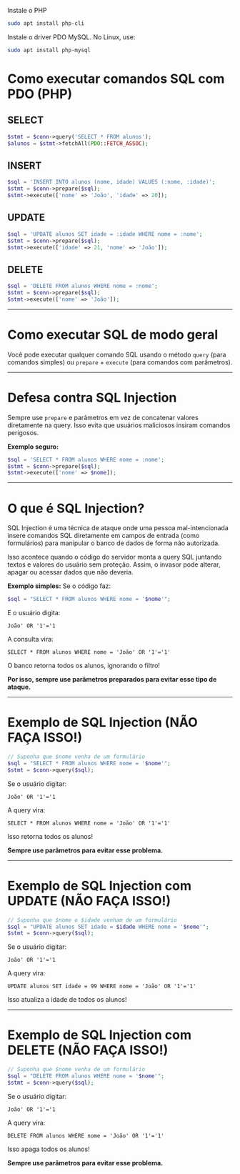 Instale o PHP
```bash
sudo apt install php-cli
```

Instale o driver PDO MySQL. No Linux, use:

```bash
sudo apt install php-mysql
```

# Como executar comandos SQL com PDO (PHP)

## SELECT
```php
$stmt = $conn->query('SELECT * FROM alunos');
$alunos = $stmt->fetchAll(PDO::FETCH_ASSOC);
```

## INSERT
```php
$sql = 'INSERT INTO alunos (nome, idade) VALUES (:nome, :idade)';
$stmt = $conn->prepare($sql);
$stmt->execute(['nome' => 'João', 'idade' => 20]);
```

## UPDATE
```php
$sql = 'UPDATE alunos SET idade = :idade WHERE nome = :nome';
$stmt = $conn->prepare($sql);
$stmt->execute(['idade' => 21, 'nome' => 'João']);
```

## DELETE
```php
$sql = 'DELETE FROM alunos WHERE nome = :nome';
$stmt = $conn->prepare($sql);
$stmt->execute(['nome' => 'João']);
```

---

# Como executar SQL de modo geral
Você pode executar qualquer comando SQL usando o método `query` (para comandos simples) ou `prepare` + `execute` (para comandos com parâmetros).

---

# Defesa contra SQL Injection
Sempre use `prepare` e parâmetros em vez de concatenar valores diretamente na query. Isso evita que usuários maliciosos insiram comandos perigosos.

**Exemplo seguro:**
```php
$sql = 'SELECT * FROM alunos WHERE nome = :nome';
$stmt = $conn->prepare($sql);
$stmt->execute(['nome' => $nome]);
```

---

# O que é SQL Injection?
SQL Injection é uma técnica de ataque onde uma pessoa mal-intencionada insere comandos SQL diretamente em campos de entrada (como formulários) para manipular o banco de dados de forma não autorizada.

Isso acontece quando o código do servidor monta a query SQL juntando textos e valores do usuário sem proteção. Assim, o invasor pode alterar, apagar ou acessar dados que não deveria.

**Exemplo simples:**
Se o código faz:
```php
$sql = "SELECT * FROM alunos WHERE nome = '$nome'";
```
E o usuário digita:
```
João' OR '1'='1
```
A consulta vira:
```
SELECT * FROM alunos WHERE nome = 'João' OR '1'='1'
```
O banco retorna todos os alunos, ignorando o filtro!

**Por isso, sempre use parâmetros preparados para evitar esse tipo de ataque.**

---

# Exemplo de SQL Injection (NÃO FAÇA ISSO!)
```php
// Suponha que $nome venha de um formulário
$sql = "SELECT * FROM alunos WHERE nome = '$nome'";
$stmt = $conn->query($sql);
```
Se o usuário digitar:
```
João' OR '1'='1
```
A query vira:
```
SELECT * FROM alunos WHERE nome = 'João' OR '1'='1'
```
Isso retorna todos os alunos!

**Sempre use parâmetros para evitar esse problema.**

---

# Exemplo de SQL Injection com UPDATE (NÃO FAÇA ISSO!)
```php
// Suponha que $nome e $idade venham de um formulário
$sql = "UPDATE alunos SET idade = $idade WHERE nome = '$nome'";
$stmt = $conn->query($sql);
```
Se o usuário digitar:
```
João' OR '1'='1
```
A query vira:
```
UPDATE alunos SET idade = 99 WHERE nome = 'João' OR '1'='1'
```
Isso atualiza a idade de todos os alunos!

---

# Exemplo de SQL Injection com DELETE (NÃO FAÇA ISSO!)
```php
// Suponha que $nome venha de um formulário
$sql = "DELETE FROM alunos WHERE nome = '$nome'";
$stmt = $conn->query($sql);
```
Se o usuário digitar:
```
João' OR '1'='1
```
A query vira:
```
DELETE FROM alunos WHERE nome = 'João' OR '1'='1'
```
Isso apaga todos os alunos!

**Sempre use parâmetros para evitar esse problema.**
